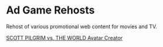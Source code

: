 # Ad Game Rehosts
Rehost of various promotional web content for movies and TV.

[SCOTT PILGRIM vs. THE WORLD Avatar Creator](https://marcywoo.github.io/rehosting/scott.html)
